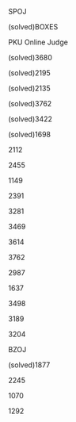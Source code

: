 SPOJ

(solved)BOXES

PKU Online Judge

(solved)3680

(solved)2195

(solved)2135

(solved)3762

(solved)3422

(solved)1698

2112

2455

1149

2391

3281

3469

3614

3762

2987

1637

3498

3189

3204

BZOJ

(solved)1877

2245

1070

1292
